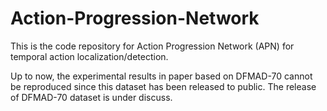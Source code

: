 # Action-Progression-Network
This is the code repository for Action Progression Network (APN) for temporal action localization/detection.

Up to now, the experimental results in paper based on DFMAD-70 cannot be reproduced since this dataset has been released to public. 
The release of DFMAD-70 dataset is under discuss.
